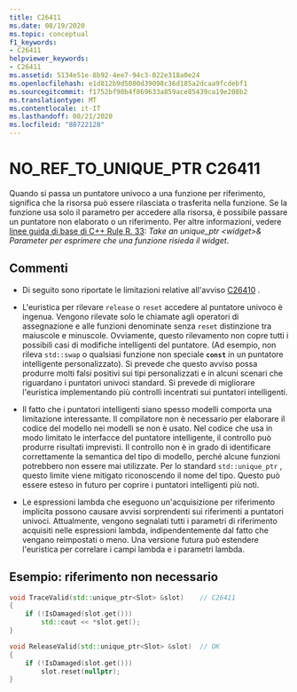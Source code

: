 ```yaml
---
title: C26411
ms.date: 08/19/2020
ms.topic: conceptual
f1_keywords:
- C26411
helpviewer_keywords:
- C26411
ms.assetid: 5134e51e-8b92-4ee7-94c3-022e318a0e24
ms.openlocfilehash: e1d812b9d5080d39098c36d185a2dcaa9fcdebf1
ms.sourcegitcommit: f1752bf90b4f869633a859ace85439ca19e208b2
ms.translationtype: MT
ms.contentlocale: it-IT
ms.lasthandoff: 08/21/2020
ms.locfileid: "88722128"
---
```

# <a name="c26411--no_ref_to_unique_ptr"></a>NO_REF_TO_UNIQUE_PTR C26411

Quando si passa un puntatore univoco a una funzione per riferimento, significa che la risorsa può essere rilasciata o trasferita nella funzione. Se la funzione usa solo il parametro per accedere alla risorsa, è possibile passare un puntatore non elaborato o un riferimento. Per altre informazioni, vedere [linee guida di base di C++ Rule R. 33](https://github.com/isocpp/CppCoreGuidelines/blob/master/CppCoreGuidelines.md#r33-take-a-unique_ptrwidget-parameter-to-express-that-a-function-reseats-thewidget): *Take an unique_ptr \<widget\>& Parameter per esprimere che una funzione risieda il widget*.

## <a name="remarks"></a>Commenti

- Di seguito sono riportate le limitazioni relative all'avviso [C26410](C26410.md) .

- L'euristica per rilevare `release` o `reset` accedere al puntatore univoco è ingenua. Vengono rilevate solo le chiamate agli operatori di assegnazione e alle funzioni denominate senza `reset` distinzione tra maiuscole e minuscole. Ovviamente, questo rilevamento non copre tutti i possibili casi di modifiche intelligenti del puntatore. (Ad esempio, non rileva `std::swap` o qualsiasi funzione non speciale **`const`** in un puntatore intelligente personalizzato). Si prevede che questo avviso possa produrre molti falsi positivi sui tipi personalizzati e in alcuni scenari che riguardano i puntatori univoci standard. Si prevede di migliorare l'euristica implementando più controlli incentrati sui puntatori intelligenti.

- Il fatto che i puntatori intelligenti siano spesso modelli comporta una limitazione interessante. Il compilatore non è necessario per elaborare il codice del modello nei modelli se non è usato. Nel codice che usa in modo limitato le interfacce del puntatore intelligente, il controllo può produrre risultati imprevisti. Il controllo non è in grado di identificare correttamente la semantica del tipo di modello, perché alcune funzioni potrebbero non essere mai utilizzate. Per lo standard `std::unique_ptr` , questo limite viene mitigato riconoscendo il nome del tipo. Questo può essere esteso in futuro per coprire i puntatori intelligenti più noti.

- Le espressioni lambda che eseguono un'acquisizione per riferimento implicita possono causare avvisi sorprendenti sui riferimenti a puntatori univoci. Attualmente, vengono segnalati tutti i parametri di riferimento acquisiti nelle espressioni lambda, indipendentemente dal fatto che vengano reimpostati o meno. Una versione futura può estendere l'euristica per correlare i campi lambda e i parametri lambda.

## <a name="example-unnecessary-reference"></a>Esempio: riferimento non necessario

```cpp
void TraceValid(std::unique_ptr<Slot> &slot)    // C26411
{
    if (!IsDamaged(slot.get()))
        std::cout << *slot.get();
}

void ReleaseValid(std::unique_ptr<Slot> &slot)  // OK
{
    if (!IsDamaged(slot.get()))
        slot.reset(nullptr);
}
```
